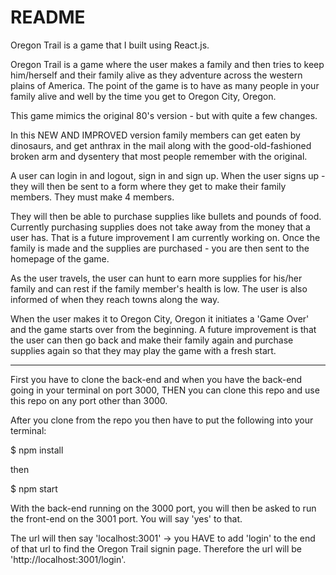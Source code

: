 # README

Oregon Trail is a game that I built using React.js.

Oregon Trail is a game where the user makes a family and then tries to keep him/herself and their family alive as they adventure across the western plains of America. The point of the game is to have as many people in your family alive and well by the time you get to Oregon City, Oregon.

This game mimics the original 80's version - but with quite a few changes.

In this NEW AND IMPROVED version family members can get eaten by dinosaurs, and get anthrax in the mail along with the good-old-fashioned broken arm and dysentery that most people remember with the original. 

A user can login in and logout, sign in and sign up. When the user signs up - they will then be sent to a form where they get to make their family members. They must make 4 members.

They will then be able to purchase supplies like bullets and pounds of food. Currently purchasing supplies does not take away from the money that a user has. That is a future improvement I am currently working on. Once the family is made and the supplies are purchased - you are then sent to the homepage of the game.

As the user travels, the user can hunt to earn more supplies for his/her family and can rest if the family member's health is low. The user is also informed of when they reach towns along the way.

When the user makes it to Oregon City, Oregon it initiates a 'Game Over' and the game starts over from the beginning. A future improvement is that the user can then go back and make their family again and purchase supplies again so that they may play the game with a fresh start.

--------------------------------------------------------------------------------------------------------------

First you have to clone the back-end and when you have the back-end going in your terminal on port 3000, THEN you can clone this repo and use this repo on any port other than 3000. 

After you clone from the repo you then have to put the following into your terminal:

$ npm install

then 

$ npm start

With the back-end running on the 3000 port, you will then be asked to run the front-end on the 3001 port. You will say 'yes' to that.

The url will then say 'localhost:3001' -> you HAVE to add 'login' to the end of that url to find the Oregon Trail signin page. Therefore the url will be 'http://localhost:3001/login'.


